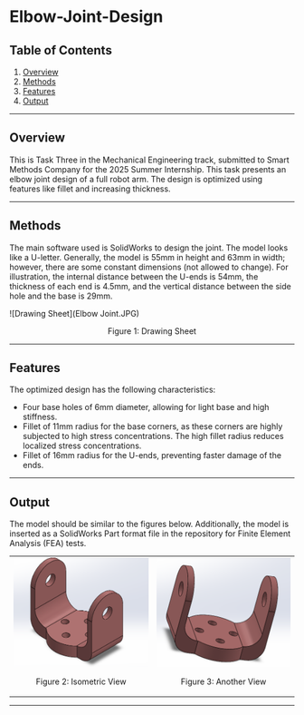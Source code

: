 # Elbow-Joint-Design

## Table of Contents
1. [Overview](#overview)
2. [Methods](#methods)
3. [Features](#features)
4. [Output](#output)

---

## Overview

This is Task Three in the Mechanical Engineering track, submitted to Smart Methods Company for the 2025 Summer Internship. This task presents an elbow joint design of a full robot arm. The design is optimized using features like fillet and increasing thickness.

---

## Methods

The main software used is SolidWorks to design the joint. The model looks like a U-letter. Generally, the model is 55mm in height and 63mm in width; however, there are some constant dimensions (not allowed to change). For illustration, the internal distance between the U-ends is 54mm, the thickness of each end is 4.5mm, and the vertical distance between the side hole and the base is 29mm. 

![Drawing Sheet](Elbow Joint.JPG)
<p style="text-align: center;">Figure 1: Drawing Sheet</p>

---

## Features

The optimized design has the following characteristics:

- Four base holes of 6mm diameter, allowing for light base and high stiffness.
- Fillet of 11mm radius for the base corners, as these corners are highly subjected to high stress concentrations. The high fillet radius reduces localized stress concentrations.
- Fillet of 16mm radius for the U-ends, preventing faster damage of the ends.

---

## Output

The model should be similar to the figures below. Additionally, the model is inserted as a SolidWorks Part format file in the repository for Finite Element Analysis (FEA) tests.

<table>
    <tr>
        <td>
            <img src="Isometeric View.png" alt="Isometric View" style="width: 100%; max-width: 300px;">
            <p style="text-align: center;">Figure 2: Isometric View</p>
        </td>
        <td>
            <img src="Another View.png" alt="Another View" style="width: 100%; max-width: 300px;">
            <p style="text-align: center;">Figure 3: Another View</p>
        </td>
    </tr>
</table>

---
